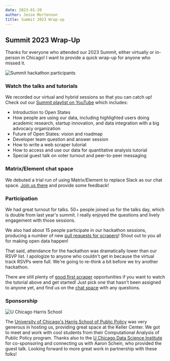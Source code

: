 ```yaml
---
date: 2023-01-20
author: Jesse Mortenson
title: Summit 2023 Wrap-up
---
```


## Summit 2023 Wrap-Up

Thanks for everyone who attended our 2023 Summit, either virtually or in-person in Chicago! I want to provide a quick
wrap-up for anyone who missed it. 

![Summit hackathon participants](/img/2023-summit-participants.jpg)

### Watch the talks and tutorials

We recorded our virtual and hybrid sessions so that you can catch up! Check out our 
[Summit playlist on YouTube](https://www.youtube.com/playlist?list=PLJTURprNLG68LmMhb5tmvmsxYwJoLAQFl) which includes:

* Introduction to Open States
* How people are using our data, including highlighted users doing academic research, startup innovation, and data
  integration with a big advocacy organization
* Future of Open States: vision and roadmap
* Developer team question and answer session
* How to write a web scraper tutorial
* How to access and use our data for quantitative analysis tutorial
* Special guest talk on voter turnout and peer-to-peer messaging

### Matrix/Element chat space

We debuted a trial run of using Matrix/Element to replace Slack as our chat space. 
[Join us there](https://matrix.to/#/#open-states:matrix.org) and provide some feedback!

### Participation

We had great turnout for talks. 50+ people joined us for the talks day, which is double from last year's summit. I
really enjoyed the questions and lively engagement with those sessions.

We also had about 15 people participate in our hackathon sessions, producing a number of new
[pull requests for scrapers](https://github.com/openstates/openstates-scrapers/pulls)! Shout out to you all for making
open data happen! 

That said, attendance for the hackathon was dramatically lower than our RSVP list. I apologize to anyone who couldn't 
get in because the virtual track RSVPs were full. We're going to re-think a bit before we try another hackathon.

There are still plenty of [good first scraper](https://github.com/openstates/issues/labels/good%20first%20scraper) 
opportunities if you want to watch the tutorial above and get started! Just pick one that hasn't been assigned to 
anyone yet, and find us on the [chat space](https://matrix.to/#/#open-states:matrix.org) with any questions.

### Sponsorship

![U Chicago Harris School](/img/2023-summit-uchicago-future.jpg)

The [University of Chicago's Harris School of Public Policy](https://harris.uchicago.edu/) was very generous in hosting 
us, providing great space at the Keller Center. We got to meet and work with cool students from their Computational 
Analysis of Public Policy program. Thanks also to the 
[U Chicago Data Science Institute](https://datascience.uchicago.edu/) for co-sponsoring and connecting us with Aaron
Schein, who provided the guest talk. Looking forward to more great work in partnership with these folks!